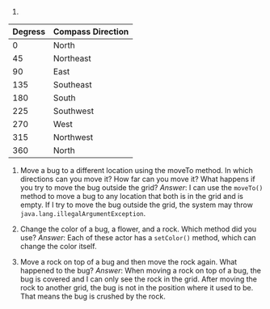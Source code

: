 1.

| Degress | Compass Direction |
| ------- | ----------------- |
| 0       | North             |
| 45      | Northeast         |
| 90      | East              |
| 135     | Southeast         |
| 180     | South             |
| 225     | Southwest         |
| 270     | West              |
| 315     | Northwest         |
| 360     | North             |

1. Move a bug to a different location using the moveTo method. In which directions can you move it? How far can you move it? What happens if you try to move the bug outside the grid?
*Answer*: I can use the `moveTo()` method to move a bug to any location that both is in the grid and is empty. If I try to move the bug outside the grid, the system may throw `java.lang.illegalArgumentException`.

2. Change the color of a bug, a flower, and a rock. Which method did you use?
*Answer*: Each of these actor has a `setColor()` method, which can change the color itself.

3. Move a rock on top of a bug and then move the rock again. What happened to the bug?
*Answer*: When moving a rock on top of a bug, the bug is covered and I can only see the rock in the grid. After moving the rock to another grid, the bug is not in the position where it used to be. That means the bug is crushed by the rock.
